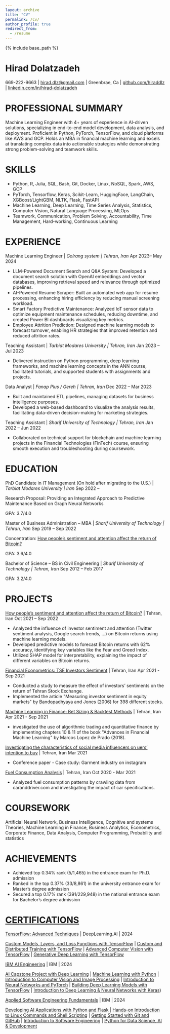 ```yaml
---
layout: archive
title: "CV"
permalink: /cv/
author_profile: true
redirect_from:
  - /resume
---
```


{% include base_path %}
<!--- ---
 layout: archive
title: "CV"
permalink: /cv/
author_profile: true
redirect_from:
  - /resume
---

# 

Education
======
* Ph.D in Version Control Theory, GitHub University, 2018 (expected)
* M.S. in Jekyll, GitHub University, 2014
* B.S. in GitHub, GitHub University, 2012

Work experience
======
* Spring 2024: Academic Pages Collaborator
  * Github University
  * Duties includes: Updates and improvements to template
  * Supervisor: The Users

* Fall 2015: Research Assistant
  * Github University
  * Duties included: Merging pull requests
  * Supervisor: Professor Hub

* Summer 2015: Research Assistant
  * Github University
  * Duties included: Tagging issues
  * Supervisor: Professor Git
  
Skills
======
* Skill 1
* Skill 2
  * Sub-skill 2.1
  * Sub-skill 2.2
  * Sub-skill 2.3
* Skill 3

Publications
======
  <ul>{% for post in site.publications reversed %}
    {% include archive-single-cv.html %}
  {% endfor %}</ul>
  
Talks
======
  <ul>{% for post in site.talks reversed %}
    {% include archive-single-talk-cv.html  %}
  {% endfor %}</ul>
  
Teaching
======
  <ul>{% for post in site.teaching reversed %}
    {% include archive-single-cv.html %}
  {% endfor %}</ul>
  
Service and leadership
======
* Currently signed in to 43 different slack teams
--->

Hirad Dolatzadeh
======
669-222-9663 |  <hirad.dlz@gmail.com> | Greenbrae, Ca | [github.com/hiraddlz](https://github.com/hiraddlz) | [linkedin.com/in/hirad-dolatzadeh](https://www.linkedin.com/in/hirad-dolatzadeh)

PROFESSIONAL SUMMARY
======
Machine Learning Engineer with 4+ years of experience in AI-driven solutions, specializing in end-to-end model development, data analysis, and deployment. Proficient in Python, PyTorch, TensorFlow, and cloud platforms like AWS and GCP. Holds an MBA in financial machine learning and excels at translating complex data into actionable strategies while demonstrating strong problem-solving and teamwork skills.

SKILLS
======
- Python, R, Julia, SQL, Bash, Git, Docker, Linux, NoSQL, Spark, AWS, GCP
- PyTorch, Tensorflow, Keras, Scikit-Learn, HuggingFace, LangChain, XGBoost/LightGBM, NLTK, Flask, FastAPI
- Machine Learning, Deep Learning, Time Series Analysis, Statistics, Computer Vision, Natural Language Processing, MLOps
- Teamwork, Communication, Problem Solving, Accountability, Time Management, Hard-working, Continuous Learning

EXPERIENCE
======
Machine Learning Engineer | *Golrang system | Tehran, Iran*                                                                                       Apr 2023– May 2024

- LLM-Powered Document Search and Q&A System: Developed a document search solution with OpenAI embeddings and vector databases, improving retrieval speed and relevance through optimized pipelines.
- AI-Powered Resume Scraper: Built an automated web app for resume processing, enhancing hiring efficiency by reducing manual screening workload.
- Smart Factory Predictive Maintenance: Analyzed IoT sensor data to optimize equipment maintenance schedules, reducing downtime, and created Power BI dashboards visualizing key metrics.
- Employee Attrition Prediction: Designed machine learning models to forecast turnover, enabling HR strategies that improved retention and reduced attrition rates.

Teaching Assistant | *Tarbiat Modares University | Tehran, Iran*                                                                                      Jan 2023 – Jul 2023

- Delivered instruction on Python programming, deep learning frameworks, and machine learning concepts in the ANN course, facilitated tutorials, and supported students with assignments and projects.

Data Analyst | *Fanap Plus / Gereh | Tehran, Iran*                                                                                                          Dec 2022 – Mar 2023

- Built and maintained ETL pipelines, managing datasets for business intelligence purposes.
- Developed a web-based dashboard to visualize the analysis results, facilitating data-driven decision-making for marketing strategies.

Teaching Assistant | *Sharif University of Technology | Tehran, Iran*                                                                              Jan 2022 – Jun 2022

- Collaborated on technical support for blockchain and machine learning projects in the Financial Technologies (FinTech) course, ensuring smooth execution and troubleshooting during coursework. 

EDUCATION
======
PhD Candidate in IT Management (On hold after migrating to the U.S.) | *Tarbiat Modares University | Iran*                   Sep 2022 – 

Research Proposal: Providing an Integrated Approach to Predictive Maintenance Based on Graph Neural Networks

GPA: 3.7/4.0

Master of Business Administration – MBA | *Sharif University of Technology | Tehran, Iran*                                   Sep 2019 – Sep 2022

Concentration: [How people’s sentiment and attention affect the return of Bitcoin?](https://library.sharif.ir/parvan/resource/501394)

GPA: 3.6/4.0

Bachelor of Science – BS in Civil Engineering | *Sharif University of Technology | Tehran, Iran*                              Sep 2012 – Feb 2017

GPA: 3.2/4.0

PROJECTS
======
[How people’s sentiment and attention affect the return of Bitcoin?](https://library.sharif.ir/parvan/resource/501394) | Tehran, Iran                                                      Oct 2021 – Sep 2022

- Analyzed the influence of investor sentiment and attention (Twitter sentiment analysis, Google search trends, …) on Bitcoin returns using machine learning models.
- Developed predictive models to forecast Bitcoin returns with 62% accuracy, identifying key variables like the Fear and Greed Index.
- Utilized SHAP model for interpretability, explaining the impact of different variables on Bitcoin returns.

[Financial Econometrics: TSE Investors Sentiment](https://github.com/hiraddlz/MBA-Projects/tree/master/Financial%20econometrics/TSE%20Inverstors%20sentiments) | Tehran, Iran                                                                                 Apr 2021 - Sep 2021

- Conducted a study to measure the effect of investors’ sentiments on the return of Tehran Stock Exchange.
- Implemented the article "Measuring investor sentiment in equity markets" by Bandopadhyaya and Jones (2006) for 398 different stocks.

[Machine Learning in Finance: Bet Sizing & Backtest Methods](https://github.com/hiraddlz/MBA-Projects/tree/master/Machine%20learning%20in%20finance) | Tehran, Iran                                                             Apr 2021 - Sep 2021

- investigated the use of algorithmic trading and quantitative finance by implementing chapters 10 & 11 of the book "Advances in Financial Machine Learning" by Marcos Lopez de Prado (2018).

[Investigating the characteristics of social media influencers on uers’ intention to buy](https://www.sid.ir/Fa/Seminar/ViewPaper.aspx?ID=96497) | Tehran, Iran                                       Mar 2021

- Conference paper - Case study: Garment industry on instagram

[Fuel Consumption Analysis](https://github.com/hiraddlz/MBA-Projects/tree/master/Business%20analytics) | Tehran, Iran                                                                                                                     Oct 2020 - Mar 2021

- Analyzed fuel consumption patterns by crawling data from caranddriver.com and investigating the impact of car specifications.

COURSEWORK
======
Artificial Neural Network, Business Intelligence, Cognitive and systems Theories, Machine Learning in Finance, Business Analytics, Econometrics, Corporate Finance, Data Analysis, Computer Programming, Probability and statistics

ACHIEVEMENTS
======
- Achieved top 0.34% rank (5/1,465) in the entrance exam for Ph.D. admission
- Ranked in the top 0.37% (33/8,861) in the university entrance exam for Master’s degree admission
- Secured a top 0.17% rank (391/229,948) in the national entrance exam for Bachelor’s degree admission

[CERTIFICATIONS](https://www.credly.com/users/hirad-dolatzadeh)
======
[TensorFlow: Advanced Techniques](https://www.coursera.org/account/accomplishments/specialization/WE8BKL81B611) | DeepLearning.AI | 2024

[Custom Models, Layers, and Loss Functions with TensorFlow](https://www.coursera.org/account/accomplishments/verify/NV6V7BT9RDY5) | [Custom and Distributed Training with TensorFlow](https://www.coursera.org/account/accomplishments/verify/9SDCKLOSNRIE) | [Advanced Computer Vision with TensorFlow](https://www.coursera.org/account/accomplishments/verify/VFCC2SOP4Y0R) | [Generative Deep Learning with TensorFlow](https://www.coursera.org/account/accomplishments/verify/LKS3XTHC5PMZ)

[IBM AI Engineering](https://www.coursera.org/account/accomplishments/specialization/T5L0D1SNYDU6) | IBM | 2024

[AI Capstone Project with Deep Learning](https://www.credly.com/badges/30173fce-a269-4d49-aaf4-ac9c014cabf6/public_url) | [Machine Learning with Python](https://www.credly.com/badges/0c70c00c-726b-490e-b4ad-ab3b7603edb4/public_url) | [Introduction to Computer Vision and Image Processing](https://www.credly.com/badges/b9b75365-f308-45c2-b743-d154f82498d9/public_url) | [Introduction to Neural Networks and PyTorch](https://www.credly.com/badges/ee996e9c-998d-4b74-85ae-806ee76e8875/public_url) | [Building Deep Learning Models with TensorFlow](https://www.credly.com/badges/9ccf078c-08e8-403a-b714-325e3cb28240/public_url) | [Introduction to Deep Learning & Neural Networks with Keras](https://www.coursera.org/account/accomplishments/verify/XXCPSF9P5XJW))

[Applied Software Engineering Fundamentals](https://www.coursera.org/account/accomplishments/specialization/FMQDUCYJ0U0P) | IBM | 2024

[Developing AI Applications with Python and Flask](https://www.coursera.org/account/accomplishments/verify/WHODC7P46VS6) | [Hands-on Introduction to Linux Commands and Shell Scripting](https://www.credly.com/badges/0632da84-5b7e-46c5-8898-9d406a3da2ec/public_url) | [Getting Started with Git and GitHub](https://www.coursera.org/account/accomplishments/verify/ZF7T3HMNK7PY) | [Introduction to Software Engineering](https://www.credly.com/badges/20b10eb1-fadd-4cc6-b263-e96d67070eb4/public_url) | [Python for Data Science, AI & Development](https://www.credly.com/badges/44e5e0d8-f6cb-4723-af82-fc77b5f8f936/public_url)


